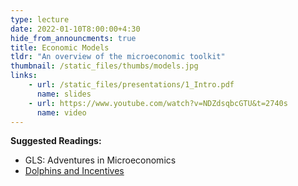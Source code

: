 ```yaml
---
type: lecture
date: 2022-01-10T8:00:00+4:30
hide_from_announcments: true
title: Economic Models
tldr: "An overview of the microeconomic toolkit"
thumbnail: /static_files/thumbs/models.jpg
links: 
    - url: /static_files/presentations/1_Intro.pdf
      name: slides
    - url: https://www.youtube.com/watch?v=NDZdsqbcGTU&t=2740s
      name: video
---
```

**Suggested Readings:**
- GLS: Adventures in Microeconomics
- [Dolphins and Incentives](https://www.theguardian.com/science/2003/jul/03/research.science)